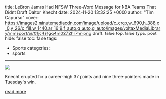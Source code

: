 title: LeBron James Had NFSW Three-Word Message for NBA Teams That Didnt Draft Dalton Knecht
date: 2024-11-20 13:32:25 +0000
author: "Tim Capurso"
cover: https://images2.minutemediacdn.com/image/upload/c_crop,w_690,h_388,x_0,y_26/c_fill,w_1440,ar_16:9,f_auto,q_auto,g_auto/images/voltaxMediaLibrary/mmsport/si/01jd4s1gq4m6272hr7nn.png
draft: false
top: false
type: post
hide: false
toc: false
tags:
  - Sports
categories:
  - sports
---

![](https://images2.minutemediacdn.com/image/upload/c_crop,w_690,h_388,x_0,y_26/c_fill,w_1440,ar_16:9,f_auto,q_auto,g_auto/images/voltaxMediaLibrary/mmsport/si/01jd4s1gq4m6272hr7nn.png)

Knecht erupted for a career-high 37 points and nine three-pointers made in Tuesday's win.

[read more](https://www.si.com/nba/lebron-james-three-word-message-nba-teams-didnt-draft-dalton-knecht)
